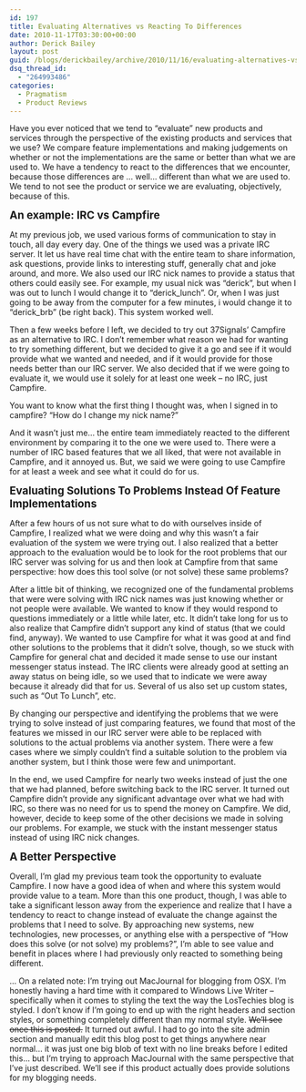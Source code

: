 ```yaml
---
id: 197
title: Evaluating Alternatives vs Reacting To Differences
date: 2010-11-17T03:30:00+00:00
author: Derick Bailey
layout: post
guid: /blogs/derickbailey/archive/2010/11/16/evaluating-alternatives-vs-reacting-to-differences.aspx
dsq_thread_id:
  - "264993486"
categories:
  - Pragmatism
  - Product Reviews
---
```

Have you ever noticed that we tend to &ldquo;evaluate&rdquo; new products and services through the perspective of the existing products and services that we use? We compare feature implementations and making judgements on whether or not the implementations are the same or better than what we are used to. We have a tendency to react to the differences that we encounter, because those differences are &#8230; well&#8230; different than what we are used to. We tend to not see the product or service we are evaluating, objectively, because of this.

<span style="font-size: 14pt"><b></b></span>

<span style="font-size: 14pt"><b>An example: IRC vs Campfire</b></span> 

At my previous job, we used various forms of communication to stay in touch, all day every day. One of the things we used was a private IRC server. It let us have real time chat with the entire team to share information, ask questions, provide links to interesting stuff, generally chat and joke around, and more. We also used our IRC nick names to provide a status that others could easily see. For example, my usual nick was &ldquo;derick&rdquo;, but when I was out to lunch I would change it to &ldquo;derick\_lunch&rdquo;. Or, when I was just going to be away from the computer for a few minutes, i would change it to &ldquo;derick\_brb&rdquo; (be right back). This system worked well. 

Then a few weeks before I left, we decided to try out 37Signals&rsquo; Campfire as an alternative to IRC. I don&rsquo;t remember what reason we had for wanting to try something different, but we decided to give it a go and see if it would provide what we wanted and needed, and if it would provide for those needs better than our IRC server. We also decided that if we were going to evaluate it, we would use it solely for at least one week &#8211; no IRC, just Campfire. 

You want to know what the first thing I thought was, when I signed in to campfire? &ldquo;How do I change my nick name?&rdquo; 

And it wasn&rsquo;t just me&#8230; the entire team immediately reacted to the different environment by comparing it to the one we were used to. There were a number of IRC based features that we all liked, that were not available in Campfire, and it annoyed us. But, we said we were going to use Campfire for at least a week and see what it could do for us.

<span style="font-size: 14pt"><b></b></span>

<span style="font-size: 14pt"><b>Evaluating Solutions To Problems Instead Of Feature Implementations</b></span> 

After a few hours of us not sure what to do with ourselves inside of Campfire, I realized what we were doing and why this wasn&rsquo;t a fair evaluation of the system we were trying out. I also realized that a better approach to the evaluation would be to look for the root problems that our IRC server was solving for us and then look at Campfire from that same perspective: how does this tool solve (or not solve) these same problems? 

After a little bit of thinking, we recognized one of the fundamental problems that were were solving with IRC nick names was just knowing whether or not people were available. We wanted to know if they would respond to questions immediately or a little while later, etc. It didn&rsquo;t take long for us to also realize that Campfire didn&rsquo;t support any kind of status (that we could find, anyway). We wanted to use Campfire for what it was good at and find other solutions to the problems that it didn&rsquo;t solve, though, so we stuck with Campfire for general chat and decided it made sense to use our instant messenger status instead. The IRC clients were already good at setting an away status on being idle, so we used that to indicate we were away because it already did that for us. Several of us also set up custom states, such as &ldquo;Out To Lunch&rdquo;, etc. 

By changing our perspective and identifying the problems that we were trying to solve instead of just comparing features, we found that most of the features we missed in our IRC server were able to be replaced with solutions to the actual problems via another system. There were a few cases where we simply couldn&rsquo;t find a suitable solution to the problem via another system, but I think those were few and unimportant. 

In the end, we used Campfire for nearly two weeks instead of just the one that we had planned, before switching back to the IRC server. It turned out Campfire didn&rsquo;t provide any significant advantage over what we had with IRC, so there was no need for us to spend the money on Campfire. We did, however, decide to keep some of the other decisions we made in solving our problems. For example, we stuck with the instant messenger status instead of using IRC nick changes. 

<span style="font-size: 14pt"><b></b></span>

<span style="font-size: 14pt"><b>A Better Perspective</b></span> 

Overall, I&rsquo;m glad my previous team took the opportunity to evaluate Campfire. I now have a good idea of when and where this system would provide value to a team. More than this one product, though, I was able to take a significant lesson away from the experience and realize that I have a tendency to react to change instead of evaluate the change against the problems that I need to solve. By approaching new systems, new technologies, new processes, or anything else with a perspective of &ldquo;How does this solve (or not solve) my problems?&rdquo;, I&rsquo;m able to see value and benefit in places where I had previously only reacted to something being different.

&#8230; On a related note: I&rsquo;m trying out MacJournal for blogging from OSX. I&rsquo;m honestly having a hard time with it compared to Windows Live Writer &#8211; specifically when it comes to styling the text the way the LosTechies blog is styled. I don&rsquo;t know if I&rsquo;m going to end up with the right headers and section styles, or something completely different than my normal style. <span style="text-decoration: line-through">We&rsquo;ll see once this is posted.</span> It turned out awful. I had to go into the site admin section and manually edit this blog post to get things anywhere near normal&#8230; it was just one big blob of text with no line breaks before I edited this&#8230; but I&rsquo;m trying to approach MacJournal with the same perspective that I&rsquo;ve just described. We&rsquo;ll see if this product actually does provide solutions for my blogging needs.